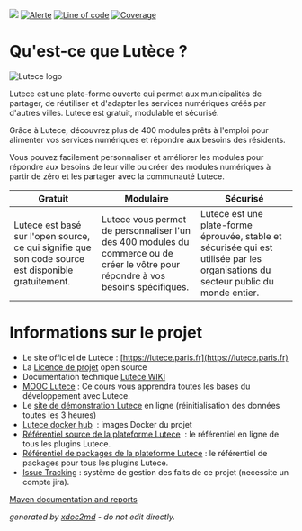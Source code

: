 ![](https://dev.lutece.paris.fr/jenkins/buildStatus/icon?job=core-deploy)
[![Alerte](https://dev.lutece.paris.fr/sonar/api/project_badges/measure?project=fr.paris.lutece%3Alutece-core&metric=alert_status)](https://dev.lutece.paris.fr/sonar/dashboard?id=fr.paris.lutece.plugins%3Alutece-core)
[![Line of code](https://dev.lutece.paris.fr/sonar/api/project_badges/measure?project=fr.paris.lutece%3Alutece-core&metric=ncloc)](https://dev.lutece.paris.fr/sonar/dashboard?id=fr.paris.lutece.plugins%3Alutece-core)
[![Coverage](https://dev.lutece.paris.fr/sonar/api/project_badges/measure?project=fr.paris.lutece%3Alutece-core&metric=coverage)](https://dev.lutece.paris.fr/sonar/dashboard?id=fr.paris.lutece.plugins%3Alutece-core)

# Qu'est-ce que Lutèce ?

![Lutece logo](https://github.com/lutece-platform/lutece-core/blob/develop/webapp/images/Lutece-logo.png?raw=true)

Lutece est une plate-forme ouverte qui permet aux municipalités de partager, de réutiliser et d'adapter les services numériques créés par d'autres villes. Lutece est gratuit, modulable et sécurisé.

Grâce à Lutece, découvrez plus de 400 modules prêts à l'emploi pour alimenter vos services numériques et répondre aux besoins des résidents.

Vous pouvez facilement personnaliser et améliorer les modules pour répondre aux besoins de leur ville ou créer des modules numériques à partir de zéro et les partager avec la communauté Lutece.


| Gratuit| Modulaire| Sécurisé|
|-----------------|-----------------|-----------------|
| Lutece est basé sur l'open source, ce qui signifie que son code source est disponible gratuitement.| Lutece vous permet de personnaliser l'un des 400 modules du commerce ou de créer le vôtre pour répondre à vos besoins spécifiques.| Lutece est une plate-forme éprouvée, stable et sécurisée qui est utilisée par les organisations du secteur public du monde entier.|


# Informations sur le projet

 
* Le site officiel de Lutèce : [https://lutece.paris.fr](https://lutece.paris.fr) 
* La [Licence de projet](LICENSE) open source
* Documentation technique [Lutece WIKI](https://lutece.paris.fr/support/jsp/site/Portal.jsp?page=wiki) 
*  [MOOC Lutece](https://mooc.lutece.paris.fr/) : Ce cours vous apprendra toutes les bases du développement avec Lutece.
* Le [site de démonstration Lutece](http://dev.lutece.paris.fr/site-demo/) en ligne (réinitialisation des données toutes les 3 heures)
*  [Lutece docker hub](https://hub.docker.com/u/lutece)  : images Docker du projet
*  [Référentiel source de la plateforme Lutece](https://github.com/lutece-platform/)  : le référentiel en ligne de tous les plugins Lutece.
*  [Référentiel de packages de la plateforme Lutece](https://dev.lutece.paris.fr/nexus/#view-repositories) : le référentiel de packages pour tous les plugins Lutece.
*  [Issue Tracking](http://dev.lutece.paris.fr/jira/browse/LUTECE) : système de gestion des faits de ce projet (necessite un compte jira).


[Maven documentation and reports](https://dev.lutece.paris.fr/plugins/lutece-core/)



 *generated by [xdoc2md](https://github.com/lutece-platform/tools-maven-xdoc2md-plugin) - do not edit directly.*

